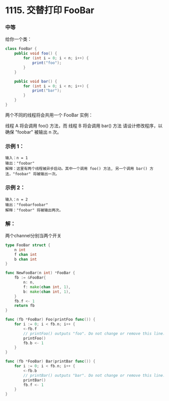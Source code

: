 # 1115. 交替打印 FooBar

### 中等

给你一个类：
```java
class FooBar {
    public void foo() {
        for (int i = 0; i < n; i++) {
            print("foo");
        }
    }

    public void bar() {
        for (int i = 0; i < n; i++) {
            print("bar");
        }
    }
}
```
两个不同的线程将会共用一个 FooBar 实例：

线程 A 将会调用 foo() 方法，而
线程 B 将会调用 bar() 方法
请设计修改程序，以确保 "foobar" 被输出 n 次。

### 示例 1：

    输入：n = 1
    输出："foobar"
    解释：这里有两个线程被异步启动。其中一个调用 foo() 方法, 另一个调用 bar() 方法，"foobar" 将被输出一次。

### 示例 2：

    输入：n = 2
    输出："foobarfoobar"
    解释："foobar" 将被输出两次。


### 解：

两个channel分别当两个开关

```go
type FooBar struct {
	n int
	f chan int
	b chan int
}

func NewFooBar(n int) *FooBar {
	fb := &FooBar{
		n: n,
		f: make(chan int, 1),
		b: make(chan int, 1),
	}
	fb.f <- 1
	return fb
}

func (fb *FooBar) Foo(printFoo func()) {
	for i := 0; i < fb.n; i++ {
		<-fb.f
		// printFoo() outputs "foo". Do not change or remove this line.
		printFoo()
		fb.b <- 1
	}
}

func (fb *FooBar) Bar(printBar func()) {
	for i := 0; i < fb.n; i++ {
		<-fb.b
		// printBar() outputs "bar". Do not change or remove this line.
		printBar()
		fb.f <- 1
	}
}
```
